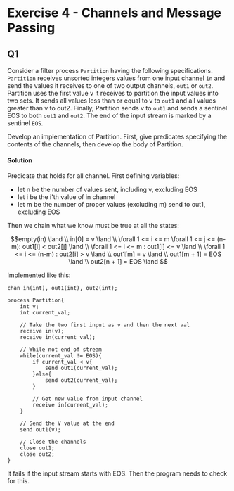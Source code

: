 # Exercise 4 - Channels and Message Passing

## Q1

Consider a filter process `Partition` having the following specifications. `Partition` receives unsorted integers values from one input channel `in` and send the values it receives to one of two output channels, `out1` or `out2`. Partition uses the first value v it receives to partition the input values into two sets. It sends all values less than or equal to v to `out1` and all values greater than v to out2. Finally, Partition sends v to `out1` and sends a sentinel EOS to both `out1` and `out2`. The end of the input stream is marked by a sentinel `EOS`. 

Develop an implementation of Partition. First, give predicates specifying the contents of the channels, then develop the body of Partition.


#### Solution 

Predicate that holds for all channel. 
First defining variables:
- let n be the number of values sent, including v, excluding EOS
- let i be the i'th value of in channel
- let m be the number of proper values (excluding m) send to out1, excluding EOS 

Then we chain what we know must be true at all the states:

```math
empty(in) \land \\
in[0] = v \land \\
\forall 1 <= i <= m \forall 1 <= j <= (n-m): out1[i] < out2[j] \land \\
\forall 1 <= i <= m : out1[i] <= v \land \\
\forall 1 <= i <= (n-m) : out2[i] > v \land \\
out1[m] = v \land \\
out1[m + 1] = EOS \land \\
out2[n + 1] = EOS \land

```



Implemented like this: 

```text
chan in(int), out1(int), out2(int);

process Partition{
    int v; 
    int current_val;

    // Take the two first input as v and then the next val
    receive in(v);
    receive in(current_val);

    // While not end of stream 
    while(current_val != EOS){
        if current_val < v{
            send out1(current_val);
        }else{
            send out2(current_val);
        }
        
        // Get new value from input channel 
        receive in(current_val);
    }

    // Send the V value at the end
    send out1(v);

    // Close the channels 
    close out1;
    close out2;
}
```

It fails if the input stream starts with EOS. Then the program needs to check for this.